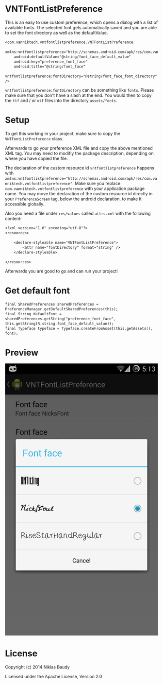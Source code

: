 VNTFontListPreference
=====================

This is an easy to use custom preference, which opens a dialog with a list of available fonts. The selected font gets automatically saved and you are able to set the font directory as well as the defaultValue.

    <com.vanniktech.vntfontlistpreference.VNTFontListPreference
        xmlns:vntfontlistpreference="http://schemas.android.com/apk/res/com.vanniktech.vntfontlistpreference"
        android:defaultValue="@string/font_face_default_value"
        android:key="preference_font_face"
        android:title="@string/font_face"
        vntfontlistpreference:fontDirectory="@string/font_face_font_directory" />

`vntfontlistpreference:fontDirectory` can be something like `fonts`. Please make sure that you don't have a slash at the end. You would then to copy the `ttf` and / or `otf` files into the directory `assets/fonts`.

# Setup

To get this working in your project, make sure to copy the `VNTFontListPreference` class.

Afterwards to go your preference XML file and copy the above mentioned XML tag. You may need to modifiy the package description, depending on where you have copied the file.

The declaration of the custom resource id `vntfontlistpreference` happens with `xmlns:vntfontlistpreference="http://schemas.android.com/apk/res/com.vanniktech.vntfontlistpreference"`. Make sure you replace `com.vanniktech.vntfontlistpreference` with your application package name. You may move the declaration of the custom resource id directly in your `PreferenceScreen` tag, below the android declaration, to make it accessible globally.

Also you need a file under `res/values` called `attrs.xml` with the following content:

    <?xml version="1.0" encoding="utf-8"?>
    <resources>

        <declare-styleable name="VNTFontListPreference">
            <attr name="fontDirectory" format="string" />
        </declare-styleable>

    </resources>

Afterwards you are good to go and can run your project!

# Get default font

    final SharedPreferences sharedPreferences = PreferenceManager.getDefaultSharedPreferences(this);
    final String defaultFont = sharedPreferences.getString("preference_font_face", this.getString(R.string.font_face_default_value));
    final Typeface typeface = Typeface.createFromAsset(this.getAssets(), font);

# Preview

![Image of VNTFontListPreference](res/drawable/preview.png)

# License

Copyright (c) 2014 Niklas Baudy

Licensed under the Apache License, Version 2.0